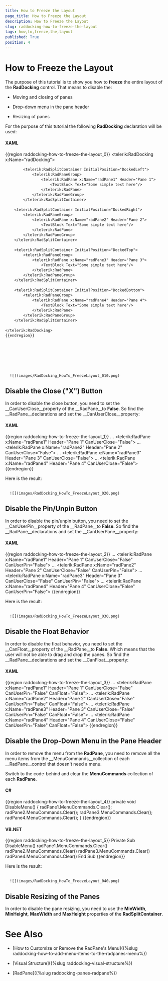 ```yaml
---
title: How to Freeze the Layout
page_title: How to Freeze the Layout
description: How to Freeze the Layout
slug: raddocking-how-to-freeze-the-layout
tags: how,to,freeze,the,layout
published: True
position: 4
---
```


# How to Freeze the Layout



The purpose of this tutorial is to show you how to __freeze__ the entire layout of the __RadDocking__ control. That means to disable the:

* Moving and closing of panes

* Drop-down menu in the pane header

* Resizing of panes

For the purpose of this tutorial the following __RadDocking__ declaration will be used:

#### __XAML__

{{region raddocking-how-to-freeze-the-layout_0}}
	<telerik:RadDocking x:Name="radDocking">
	
	        <telerik:RadSplitContainer InitialPosition="DockedLeft">
	            <telerik:RadPaneGroup>
	                <telerik:RadPane x:Name="radPane1" Header="Pane 1">
	                    <TextBlock Text="Some simple text here"/>
	                </telerik:RadPane>
	            </telerik:RadPaneGroup>
	        </telerik:RadSplitContainer>
	
	    <telerik:RadSplitContainer InitialPosition="DockedRight">
	        <telerik:RadPaneGroup>
	            <telerik:RadPane x:Name="radPane2" Header="Pane 2">
	                <TextBlock Text="Some simple text here"/>
	            </telerik:RadPane>
	        </telerik:RadPaneGroup>
	    </telerik:RadSplitContainer>
	
	    <telerik:RadSplitContainer InitialPosition="DockedTop">
	        <telerik:RadPaneGroup>
	            <telerik:RadPane x:Name="radPane3" Header="Pane 3">
	                <TextBlock Text="Some simple text here"/>
	            </telerik:RadPane>
	        </telerik:RadPaneGroup>
	    </telerik:RadSplitContainer>
	
	    <telerik:RadSplitContainer InitialPosition="DockedBottom">
	        <telerik:RadPaneGroup>
	            <telerik:RadPane x:Name="radPane4" Header="Pane 4">
	                <TextBlock Text="Some simple text here"/>
	            </telerik:RadPane>
	        </telerik:RadPaneGroup>
	    </telerik:RadSplitContainer>
	
	</telerik:RadDocking>
	{{endregion}}






         
      ![](images/RadDocking_HowTo_FreezeLayout_010.png)

## Disable the Close ("X") Button

In order to disable the close button, you need to set the __CanUserClose__property of the __RadPane__to __False__. So find the __RadPane__declarations and set the __CanUserClose__property:

#### __XAML__

{{region raddocking-how-to-freeze-the-layout_1}}
	...
	<telerik:RadPane x:Name="radPane1" Header="Pane 1" CanUserClose="False">
	...
	<telerik:RadPane x:Name="radPane2" Header="Pane 2" CanUserClose="False">
	...
	<telerik:RadPane x:Name="radPane3" Header="Pane 3" CanUserClose="False">
	...
	<telerik:RadPane x:Name="radPane4" Header="Pane 4" CanUserClose="False">
	{{endregion}}



Here is the result:




         
      ![](images/RadDocking_HowTo_FreezeLayout_020.png)

## Disable the Pin/Unpin Button

In order to disable the pin/unpin button, you need to set the __CanUserPin__property of the __RadPane__to __False__. So find the __RadPane__declarations and set the __CanUserPane__property:

#### __XAML__

{{region raddocking-how-to-freeze-the-layout_2}}
	...
	<telerik:RadPane x:Name="radPane1" Header="Pane 1" CanUserClose="False" CanUserPin="False">
	...
	<telerik:RadPane x:Name="radPane2" Header="Pane 2" CanUserClose="False" CanUserPin="False">
	...
	<telerik:RadPane x:Name="radPane3" Header="Pane 3" CanUserClose="False" CanUserPin="False">
	...
	<telerik:RadPane x:Name="radPane4" Header="Pane 4" CanUserClose="False" CanUserPin="False">
	{{endregion}}



Here is the result:




         
      ![](images/RadDocking_HowTo_FreezeLayout_030.png)

## Disable the Float Behavior

In order to disable the float behavior, you need to set the __CanFloat__property of the __RadPane__to __False__. Which means that the user will not be able to drag and drop the panes. So find the __RadPane__declarations and set the __CanFloat__property:

#### __XAML__

{{region raddocking-how-to-freeze-the-layout_3}}
	...
	<telerik:RadPane x:Name="radPane1" Header="Pane 1" CanUserClose="False" CanUserPin="False" CanFloat="False">
	...
	<telerik:RadPane x:Name="radPane2" Header="Pane 2" CanUserClose="False" CanUserPin="False" CanFloat="False">
	...
	<telerik:RadPane x:Name="radPane3" Header="Pane 3" CanUserClose="False" CanUserPin="False" CanFloat="False">
	...
	<telerik:RadPane x:Name="radPane4" Header="Pane 4" CanUserClose="False" CanUserPin="False" CanFloat="False">
	{{endregion}}



## Disable the Drop-Down Menu in the Pane Header

In order to remove the menu from the __RadPane__, you need to remove all the menu items from the __MenuCommands__collection of each __RadPane__control that doesn't need a menu.

Switch to the code-behind and clear the __MenuCommands__ collection of each __RadPane__.

#### __C#__

{{region raddocking-how-to-freeze-the-layout_4}}
	private void DisableMenu()
	{
	    radPane1.MenuCommands.Clear();
	    radPane2.MenuCommands.Clear();
	    radPane3.MenuCommands.Clear();
	    radPane4.MenuCommands.Clear();
	}
	{{endregion}}



#### __VB.NET__

{{region raddocking-how-to-freeze-the-layout_5}}
	Private Sub DisableMenu()
	    radPane1.MenuCommands.Clear()
	    radPane2.MenuCommands.Clear()
	    radPane3.MenuCommands.Clear()
	    radPane4.MenuCommands.Clear()
	End Sub
	{{endregion}}



Here is the result:




         
      ![](images/RadDocking_HowTo_FreezeLayout_040.png)

## Disable Resizing of the Panes

In order to disable the pane resizing, you need to use the __MinWidth__, __MinHeight__, __MaxWidth__ and __MaxHeight__ properties of the __RadSplitContainer__.

# See Also

 * [How to Customize or Remove the RadPane's Menu]({%slug raddocking-how-to-add-menu-items-to-the-radpanes-menu%})

 * [Visual Structure]({%slug raddocking-visual-structure%})

 * [RadPane]({%slug raddocking-panes-radpane%})
